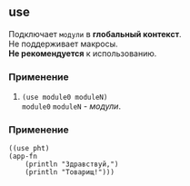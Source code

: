 ## use
Подключает `модули` в __глобальный контекст__.<br>
Не поддерживает макросы.<br>
__Не рекомендуется__ к использованию.

### Применение

1. `(use module0 moduleN)`<br>
`module0` `moduleN` - _модули_.

### Применение

```pht
((use pht)
(app-fn
    (println "Здравствуй,")
    (println "Товарищ!")))
```